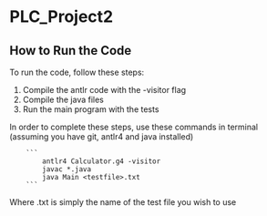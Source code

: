 # PLC_Project2

## How to Run the Code
To run the code, follow these steps:
1. Compile the antlr code with the -visitor flag
2. Compile the java files
3. Run the main program with the tests

In order to complete these steps, use these commands in terminal (assuming you have git, antlr4 and java installed)

		```
			antlr4 Calculator.g4 -visitor
			javac *.java
			java Main <testfile>.txt
		```
Where <testfile>.txt is simply the name of the test file you wish to use
